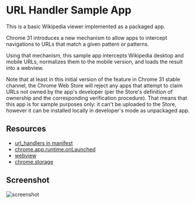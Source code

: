 # URL Handler Sample App

This is a basic Wikipedia viewer implemented as a packaged app.

Chrome 31 introduces a new mechanism to allow apps to intercept navigations to URLs that match a given pattern or patterns.

Using that mechanism, this sample app intercepts Wikipedia desktop and mobile URLs, normalizes them to the mobile version, and loads the result into a webview.

Note that at least in this initial version of the feature in Chrome 31 stable channel, the Chrome Web Store will reject any apps that attempt to claim URLs not owned by the app's developer (per the Store's definition of ownership and the corresponding verification procedure). That means that this app is for sample purposes only: it can't be uploaded to the Store, however it can be installed locally in developer's mode as unpackaged app.

## Resources

* [url_handlers in manifest](http://developer.chrome.com/apps/manifest/url_handlers.html)
* [chrome.app.runtime.onLaunched](http://developer.chrome.com/apps/app_runtime.html#event-onLaunched)
* [webview](http://developer.chrome.com/apps/webview_tag.html)
* [chrome.storage](http://developer.chrome.com/apps/storage.html)

## Screenshot
![screenshot](https://raw.github.com/mdittmer/chrome-app-samples/webview-samples/webview-samples/url-handler/assets/screenshot_1280_800.png)
